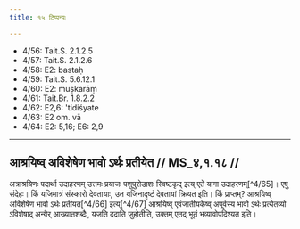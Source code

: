 ```yaml
---
title: १५ टिप्पन्यः

---
```

- 4/56: Tait.S. 2.1.2.5
- 4/57: Tait.S. 2.1.2.6
- 4/58: E2: bastaḥ
- 4/59: Tait.S. 5.6.12.1
- 4/60: E2: muṣkarāṃ
- 4/61: Tait.Br. 1.8.2.2
- 4/62: E2,6: 'tidiśyate
- 4/63: E2 om. vā
- 4/64: E2: 5,16; E6: 2,9

____________________________________________


## आश्रयिष्व् अविशेषेण भावो ऽर्थः प्रतीयेत // MS_४,१.१८ //

अत्राश्रयिणः पदार्था उदाहरणम् उत्तमः प्रयाजः पशुपुरोडाशः स्विष्टकृद् इत्य् एते यागा उदाहरणम्[^4/65]। एषु संदेहः। किं यजिमात्रं संस्कारो देवतायाः, उत यजिनादृष्टं देवतायां क्रियत इति। किं प्राप्तम्? आश्रयिष्व् अविशेषेण भावो ऽर्थः प्रतीयत[^4/66] इत्य्[^4/67] आश्रयिष्व् एवंजातीयकेष्व् अपूर्वस्य भावो ऽर्थः प्रत्येतव्यो ऽविशेषाद् अन्यैर् आख्यातशब्दैः, यजति ददाति जुहोतीति, उक्तम् एतद् भूतं भव्यावोपदिश्यत इति।
